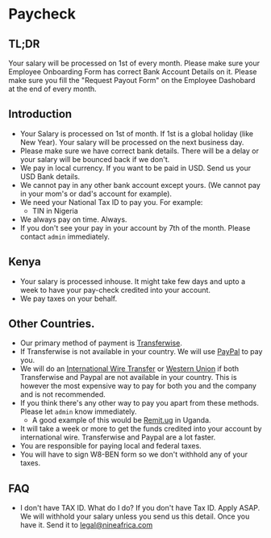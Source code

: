 # Paycheck

## TL;DR

Your salary will be processed on 1st of every month. Please make sure your Employee Onboarding Form has correct Bank Account Details on it. Please make sure you fill the "Request Payout Form" on the Employee Dashobard at the end of every month.

## Introduction

- Your Salary is processed on 1st of month. If 1st is a global holiday (like New Year). Your salary will be processed on the next business day.
- Please make sure we have correct bank details. There will be a delay or your salary will be bounced back if we don't.
- We pay in local currency. If you want to be paid in USD. Send us your USD Bank details.
- We cannot pay in any other bank account except yours. (We cannot pay in your mom's or dad's account for example).
- We need your National Tax ID to pay you. For example:
  - TIN in Nigeria
- We always pay on time. Always.
- If you don't see your pay in your account by 7th of the month. Please contact `admin` immediately.

## Kenya

- Your salary is processed inhouse. It might take few days and upto a week to have your pay-check credited into your account.
- We pay taxes on your behalf.

## Other Countries.

- Our primary method of payment is [Transferwise](https://www.transferwise.com).
- If Transferwise is not available in your country. We will use [PayPal](https://paypal.com) to pay you.
- We will do an [International Wire Transfer](https://www.bankofamerica.com/foreign-exchange/wire-transfer.go) or [Western Union](https://westernunion.com/) if both Transferwise and Paypal are not available in your country. This is however the most expensive way to pay for both you and the company and is not recommended.
- If you think there's any other way to pay you apart from these methods. Please let `admin` know immediately.
  - A good example of this would be [Remit.ug](https://remit.ug) in Uganda.
- It will take a week or more to get the funds credited into your account by international wire. Transferwise and Paypal are a lot faster.
- You are responsible for paying local and federal taxes.
- You will have to sign W8-BEN form so we don't withhold any of your taxes.

## FAQ

- I don't have TAX ID. What do I do?
  If you don't have Tax ID. Apply ASAP. We will withhold your salary unless you send us this detail. Once you have it. Send it to legal@nineafrica.com
